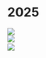 # 2025
<img src="https://img.shields.io/badge/HTML5-E34F26?style=for-the-badge&logo=html5&logoColor=white"></a><br>
<img src="https://img.shields.io/badge/Python-FFD43B?style=for-the-badge&logo=python&logoColor=blue"><a><br>
<img src="https://img.shields.io/badge/Linux-FCC624?style=for-the-badge&logo=linux&logoColor=black"></a><br>
